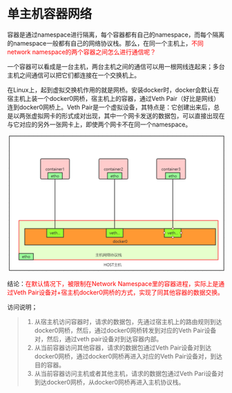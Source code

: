 # 单主机容器网络

容器是通过namespace进行隔离，每个容器都有自己的namespace，而每个隔离的namespace一般都有自己的网络协议栈。那么，在同一个主机上，<font color=red>不同network namespace的两个容器之间怎么进行通信呢？</font>

一个容器可以看成是一台主机，两台主机之间的通信可以用一根网线连起来；多台主机之间通信可以把它们都连接在一个交换机上。

在Linux上，起到虚拟交换机作用的就是网桥。安装docker时，docker会默认在宿主机上装一个docker0网桥，宿主机上的容器，通过Veth Pair（好比是网线）连到docker0网桥上。Veth Pair是一个虚拟设备，其特点是：它创建出来后，总是以两张虚拟网卡的形式成对出现，其中一个网卡发送的数据包，可以直接出现在与它对应的另外一张网卡上，即使两个网卡不在同一个namespace。

![](./images/network-docker.png)

结论：<font color=red>在默认情况下，被限制在Network Namespace里的容器进程，实际上是通过Veth Pair设备对+宿主机docker0网桥的方式，实现了同其他容器的数据交换。</font>

访问说明；

> 1. 从宿主机访问容器时，请求的数据包，先通过宿主机上的路由规则到达docker0网桥，然后，通过docker0网桥转发到对应的Veth Pair设备对，然后，通过veth pair设备对到达容器内部。
> 2. 从当前容器访问其他容器，请求的数据包通过Veth Pair设备对到达docker0网桥，通过docker0网桥再进入对应的Veth Pair设备对，到达目的容器。
> 3. 从当前容器访问主机或者其他主机，请求的数据包通过Veth Pari设备对到达docker0网桥，从docker0网桥再进入主机协议栈。


